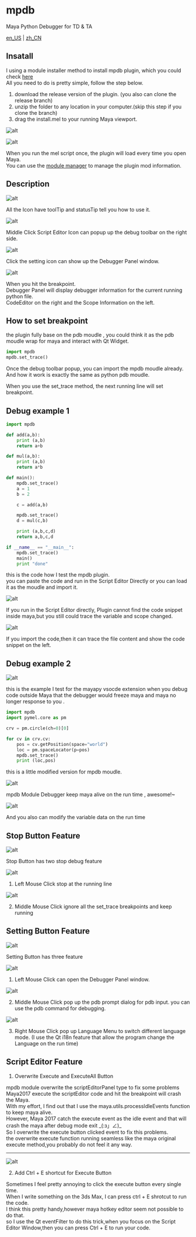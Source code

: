 # mpdb

Maya Python Debugger for TD & TA

[en_US](./README.md) | [zh_CN](./README_zh_CN.md)

## Insatall 

I using a module installer method to install mpdb plugin, which you could check [here](https://github.com/robertjoosten/maya-module-installer)   
All you need to do is pretty simple, follow the step below.
1. download the release version of the plugin. (you also can clone the release branch)
2. unzip the folder to any location in your computer.(skip this step if you clone the branch)
3. drag the install.mel to your running Maya viewport.

![alt](img/0.gif)

![alt](img/01.gif)

When you run the mel script once, the plugin will load every time you open Maya.    
You can use the [module manager](https://github.com/robertjoosten/maya-module-manager) to manage the plugin mod information.   

## Description

![alt](img/02.gif)

All the Icon have toolTip and statusTip tell you how to use it.

![alt](img/02_01.gif)

Middle Click Script Editor Icon can popup up the debug toolbar on the right side.

![alt](img/02_02.gif)

Click the setting icon can show up the Debugger Panel window.

![alt](img/02_03.png)

When you hit the breakpoint.     
Debugger Panel will display debugger information for the current running python file.      
CodeEditor on the right and the Scope Information on the left.     

## How to set breakpoint

the plugin fully base on the pdb moudle , you could think it as the pdb moudle wrap for maya and interact with Qt Widget.

```python
import mpdb
mpdb.set_trace()
```

Once the debug toolbar popup, you can import the mpdb moudle already.     
And how it work is exactly the same as python pdb moudle.

When you use the set_trace method, the next running line will set breakpoint.

## Debug example 1

```Python
import mpdb

def add(a,b):
    print (a,b)
    return a+b

def mul(a,b):
    print (a,b)
    return a*b

def main():
    mpdb.set_trace()
    a = 1
    b = 2

    c = add(a,b)

    mpdb.set_trace()
    d = mul(c,b)

    print (a,b,c,d)
    return a,b,c,d

if __name__ == "__main__":
    mpdb.set_trace()
    main()
    print "done"
```

this is the code how I test the mpdb plugin.    
you can paste the code and run in the Script Editor Directly or you can load it as the moudle and import it.

![alt](img/03.gif)

If you run in the Script Editor directly, Plugin cannot find the code snippet inside maya,but you still could trace the variable and scope changed.

![alt](img/04.gif)

If you import the code,then it can trace the file content and show the code snippet on the left.

## Debug example 2

![alt](img/05.gif)

this is the example I test for the mayapy vsocde extension
when you debug code outside Maya that the debugger would freeze maya and maya no longer response to you .

```Python
import mpdb
import pymel.core as pm

crv = pm.circle(ch=0)[0]

for cv in crv.cv:
    pos = cv.getPosition(space="world")
    loc = pm.spaceLocator(p=pos)
    mpdb.set_trace()
    print (loc,pos)
```
this is a little modified version for mpdb moudle.

![alt](img/06.gif)

mpdb Module Debugger keep maya alive on the run time , awesome!~

![alt](img/07.gif)

And you also can modify the variable data on the run time

## Stop Button Feature

![alt](img/stop.png)

Stop Button has two stop debug feature

![alt](img/08.gif)

1. Left Mouse Click stop at the running line

![alt](img/09.gif)

2. Middle Mouse Click ignore all the set_trace breakpoints and keep running

## Setting Button Feature

![alt](img/setting.png)

Setting Button has three feature

![alt](img/02_02.gif)

1. Left Mouse Click can open the Debugger Panel window.

![alt](img/10.gif)

2. Middle Mouse Click pop up the pdb prompt dialog for pdb input. you can use the pdb command for debugging.

![alt](img/11.gif)

3. Right Mouse Click pop up Language Menu to switch different language mode. (I use the Qt i18n feature that allow the program change the Language on the run time)

## Script Editor Feature

1. Overwrite Execute and ExecuteAll Button

mpdb module overwrite the scriptEditorPanel type to fix some problems    
Maya2017 execute the scriptEditor code and hit the breakpoint will crash the Maya.   
With my effort, I find out that I use the maya.utils.processIdleEvents function to keep maya alive.   
However, Maya 2017 catch the execute event as the idle event and that will crash the maya after debug mode exit \_(:з」∠)_   
So I overwrite the execute button clicked event to fix this problems.   
the overwrite execute function running seamless like the maya original execute method,you probably do not feel it any way.

---

![alt](img/12.gif)

2. Add Ctrl + E shortcut for Execute Button

Sometimes I feel pretty annoying to click the execute button every single time.   
When I write something on the 3ds Max, I can press ctrl + E shrotcut to run the code.   
I think this pretty handy,however maya hotkey editor seem not possible to do that.   
so I use the Qt eventFilter to do this trick,when you focus on the Script Editor Window,then you can press Ctrl + E to run your code. 
